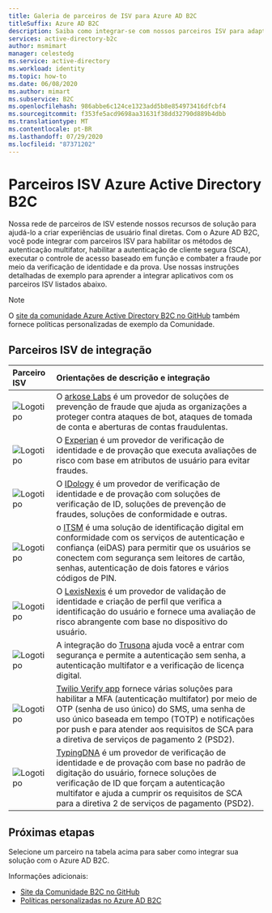 ```yaml
---
title: Galeria de parceiros de ISV para Azure AD B2C
titleSuffix: Azure AD B2C
description: Saiba como integrar-se com nossos parceiros ISV para adaptar sua experiência do usuário final às suas necessidades. Nossa rede de parceiros estende nossos recursos de solução; Habilitar MFA, autenticação de cliente segura, controle de acesso baseado em função; combater fraude por meio de prova de verificação de identidade.
services: active-directory-b2c
author: msmimart
manager: celestedg
ms.service: active-directory
ms.workload: identity
ms.topic: how-to
ms.date: 06/08/2020
ms.author: mimart
ms.subservice: B2C
ms.openlocfilehash: 986abbe6c124ce1323add5b8e854973416dfcbf4
ms.sourcegitcommit: f353fe5acd9698aa31631f38dd32790d889b4dbb
ms.translationtype: MT
ms.contentlocale: pt-BR
ms.lasthandoff: 07/29/2020
ms.locfileid: "87371202"
---
```

# <a name="azure-active-directory-b2c-isv-partners"></a>Parceiros ISV Azure Active Directory B2C

Nossa rede de parceiros de ISV estende nossos recursos de solução para ajudá-lo a criar experiências de usuário final diretas. Com o Azure AD B2C, você pode integrar com parceiros ISV para habilitar os métodos de autenticação multifator, habilitar a autenticação de cliente segura (SCA), executar o controle de acesso baseado em função e combater a fraude por meio da verificação de identidade e da prova. Use nossas instruções detalhadas de exemplo para aprender a integrar aplicativos com os parceiros ISV listados abaixo.

>[!NOTE]
>O [site da comunidade Azure Active Directory B2C no GitHub](https://azure-ad-b2c.github.io/azureadb2ccommunity.io/) também fornece políticas personalizadas de exemplo da Comunidade.

## <a name="integration-isv-partners"></a>Parceiros ISV de integração

| Parceiro ISV | Orientações de descrição e integração  |
| :--- | :--- |
| ![Logotipo](./media/partner-gallery/arkose-logo.png) | O [arkose Labs](./partner-arkose-labs.md) é um provedor de soluções de prevenção de fraude que ajuda as organizações a proteger contra ataques de bot, ataques de tomada de conta e aberturas de contas fraudulentas.
| ![Logotipo](./media/partner-gallery/experian-logo.png) | O [Experian](./partner-experian.md) é um provedor de verificação de identidade e de provação que executa avaliações de risco com base em atributos de usuário para evitar fraudes.|
| ![Logotipo](./media/partner-gallery/idology-logo.png) | O [IDology](./partner-idology.md) é um provedor de verificação de identidade e de provação com soluções de verificação de ID, soluções de prevenção de fraudes, soluções de conformidade e outras.|
| ![Logotipo](./media/partner-gallery/itsme-logo.png) | o [ITSM](./partner-itsme.md) é uma solução de identificação digital em conformidade com os serviços de autenticação e confiança (eiDAS) para permitir que os usuários se conectem com segurança sem leitores de cartão, senhas, autenticação de dois fatores e vários códigos de PIN. |
| ![Logotipo](./media/partner-gallery/lexisnexis-logo.png) | O [LexisNexis](./partner-lexisnexis.md) é um provedor de validação de identidade e criação de perfil que verifica a identificação do usuário e fornece uma avaliação de risco abrangente com base no dispositivo do usuário. |
| ![Logotipo](./media/partner-gallery/trusona-logo.png) | A integração do [Trusona](./partner-trusona.md) ajuda você a entrar com segurança e permite a autenticação sem senha, a autenticação multifator e a verificação de licença digital.|
| ![Logotipo](./media/partner-gallery/twilio-logo.png) | [Twilio Verify app](./partner-twilio.md) fornece várias soluções para habilitar a MFA (autenticação multifator) por meio de OTP (senha de uso único) do SMS, uma senha de uso único baseada em tempo (TOTP) e notificações por push e para atender aos requisitos de SCA para a diretiva de serviços de pagamento 2 (PSD2).|
| ![Logotipo](./media/partner-gallery/typingdna-logo.png) | [TypingDNA](./partner-typingdna.md) é um provedor de verificação de identidade e de provação com base no padrão de digitação do usuário, fornece soluções de verificação de ID que forçam a autenticação multifator e ajuda a cumprir os requisitos de SCA para a diretiva 2 de serviços de pagamento (PSD2). |

## <a name="next-steps"></a>Próximas etapas

Selecione um parceiro na tabela acima para saber como integrar sua solução com o Azure AD B2C.

Informações adicionais:

- [Site da Comunidade B2C no GitHub](https://azure-ad-b2c.github.io/azureadb2ccommunity.io/)
- [Políticas personalizadas no Azure AD B2C](custom-policy-overview.md)

